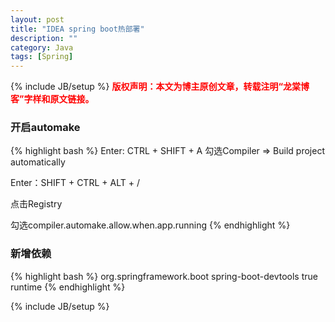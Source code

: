 ```yaml
---
layout: post
title: "IDEA spring boot热部署"
description: ""
category: Java 
tags: [Spring]
---
```

{% include JB/setup %}
**<font color="red">版权声明：本文为博主原创文章，转载注明“龙棠博客”字样和原文链接。</font>**

### 开启automake
{% highlight bash %}
Enter: CTRL + SHIFT + A 
勾选Compiler => Build project automatically

Enter：SHIFT + CTRL + ALT + /

点击Registry

勾选compiler.automake.allow.when.app.running
{% endhighlight %}

### 新增依赖
{% highlight bash %}
    <dependency>
        <groupId>org.springframework.boot</groupId>
        <artifactId>spring-boot-devtools</artifactId>
        <optional>true</optional>
        <scope>runtime</scope>
    </dependency>
{% endhighlight %}

{% include JB/setup %}



